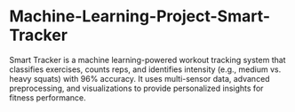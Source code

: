 # Machine-Learning-Project-Smart-Tracker
Smart Tracker is a machine learning-powered workout tracking system that classifies exercises, counts reps, and identifies intensity (e.g., medium vs. heavy squats) with 96% accuracy. It uses multi-sensor data, advanced preprocessing, and visualizations to provide personalized insights for fitness performance.
